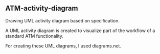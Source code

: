 ## ATM-activity-diagram
Drawing UML activity diagram based on specification.

A UML activity diagram is created to visualize part of the workflow of a standard ATM functionality.

For creating these UML diagrams, I used diagrams.net.
